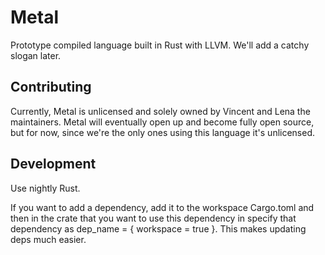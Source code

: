 # Metal

Prototype compiled language built in Rust with LLVM. We'll add a catchy slogan later.

## Contributing

Currently, Metal is unlicensed and solely owned by Vincent and Lena the maintainers. Metal will eventually open up and
become fully open source, but for now, since we're the only ones using this language it's unlicensed.

## Development

Use nightly Rust.

If you want to add a dependency, add it to the workspace Cargo.toml and then in the crate that you want to use this dependency in specify that dependency as dep_name = { workspace = true }. This makes updating deps much easier.
